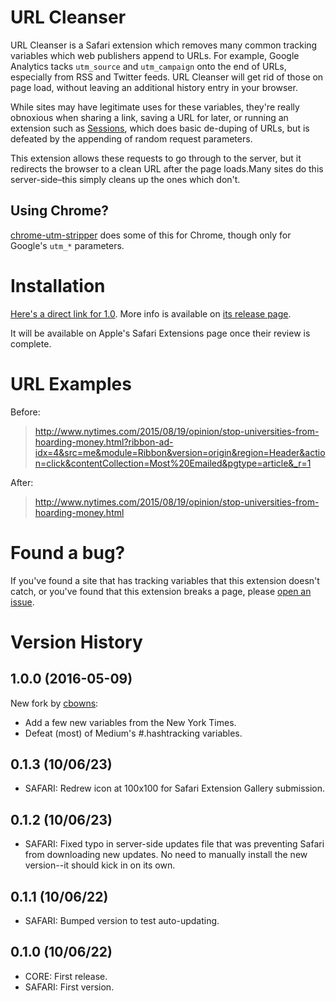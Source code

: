 # URL Cleanser

URL Cleanser is a Safari extension which removes many common tracking variables which web publishers append to URLs. For example, Google Analytics tacks `utm_source` and `utm_campaign` onto the end of URLs, especially from RSS and Twitter feeds. URL Cleanser will get rid of those on page load, without leaving an additional history entry in your browser.

While sites may have legitimate uses for these variables, they're really obnoxious when sharing a link, saving a URL for later, or running an extension such as [Sessions](https://sessions-extension.github.io/Sessions/), which does basic de-duping of URLs, but is defeated by the appending of random request parameters.

This extension allows these requests to go through to the server, but it redirects the browser to a clean URL after the page loads.Many sites do this server-side–this simply cleans up the ones which don't.

## Using Chrome?

[chrome-utm-stripper](https://github.com/jparise/chrome-utm-stripper) does some of this for Chrome, though only for Google's `utm_*` parameters.

# Installation

[Here's a direct link for 1.0](https://github.com/cbowns/url_cleanser/releases/download/1.0.0/URL.Cleanser.safariextz). More info is available on [its release page](https://github.com/cbowns/url_cleanser/releases/tag/1.0.0).

It will be available on Apple's Safari Extensions page once their review is complete.

# URL Examples

Before:

> http://www.nytimes.com/2015/08/19/opinion/stop-universities-from-hoarding-money.html?ribbon-ad-idx=4&src=me&module=Ribbon&version=origin&region=Header&action=click&contentCollection=Most%20Emailed&pgtype=article&_r=1

After:

> http://www.nytimes.com/2015/08/19/opinion/stop-universities-from-hoarding-money.html

# Found a bug?

If you've found a site that has tracking variables that this extension doesn't catch, or you've found that this extension breaks a page, please [open an issue](https://github.com/cbowns/url_cleanser/issues).

# Version History

## 1.0.0 (2016-05-09)

New fork by [cbowns](http://cbowns.com):

- Add a few new variables from the New York Times.
- Defeat (most) of Medium's #.hashtracking variables.

## 0.1.3 (10/06/23)

* SAFARI: Redrew icon at 100x100 for Safari Extension Gallery submission.

## 0.1.2 (10/06/23)

* SAFARI: Fixed typo in server-side updates file that was preventing Safari from downloading new updates. No need to manually install the new version--it should kick in on its own.

## 0.1.1 (10/06/22)

* SAFARI: Bumped version to test auto-updating.

## 0.1.0 (10/06/22)

* CORE: First release.
* SAFARI: First version.

